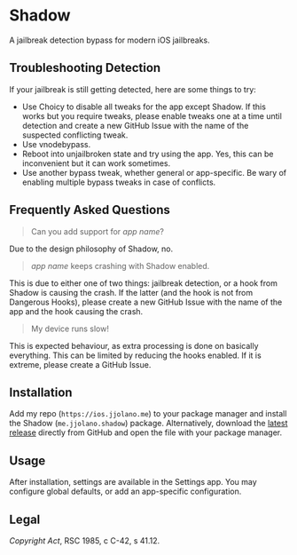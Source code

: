 # Shadow
A jailbreak detection bypass for modern iOS jailbreaks.

## Troubleshooting Detection
If your jailbreak is still getting detected, here are some things to try:
* Use Choicy to disable all tweaks for the app except Shadow. If this works but you require tweaks, please enable tweaks one at a time until detection and create a new GitHub Issue with the name of the suspected conflicting tweak.
* Use vnodebypass.
* Reboot into unjailbroken state and try using the app. Yes, this can be inconvenient but it can work sometimes.
* Use another bypass tweak, whether general or app-specific. Be wary of enabling multiple bypass tweaks in case of conflicts.

## Frequently Asked Questions
> Can you add support for *app name*?

Due to the design philosophy of Shadow, no.

> *app name* keeps crashing with Shadow enabled.

This is due to either one of two things: jailbreak detection, or a hook from Shadow is causing the crash. If the latter (and the hook is not from Dangerous Hooks), please create a new GitHub Issue with the name of the app and the hook causing the crash.

> My device runs slow!

This is expected behaviour, as extra processing is done on basically everything. This can be limited by reducing the hooks enabled. If it is extreme, please create a GitHub Issue.

## Installation
Add my repo (`https://ios.jjolano.me`) to your package manager and install the Shadow (`me.jjolano.shadow`) package. Alternatively, download the [latest release](https://github.com/jjolano/shadow/releases) directly from GitHub and open the file with your package manager.

## Usage
After installation, settings are available in the Settings app. You may configure global defaults, or add an app-specific configuration.

## Legal
*Copyright Act*, RSC 1985, c C-42, s 41.12.
